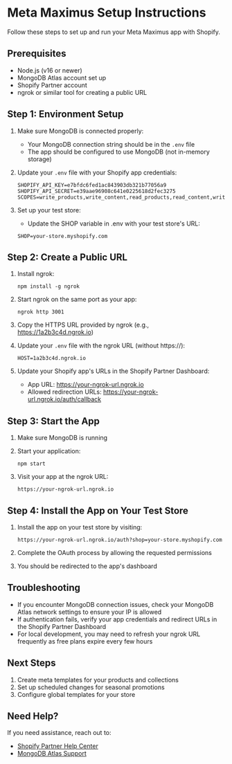 # Meta Maximus Setup Instructions

Follow these steps to set up and run your Meta Maximus app with Shopify.

## Prerequisites

- Node.js (v16 or newer)
- MongoDB Atlas account set up
- Shopify Partner account
- ngrok or similar tool for creating a public URL

## Step 1: Environment Setup

1. Make sure MongoDB is connected properly:
   - Your MongoDB connection string should be in the `.env` file
   - The app should be configured to use MongoDB (not in-memory storage)

2. Update your `.env` file with your Shopify app credentials:
   ```
   SHOPIFY_API_KEY=e7bfdc6fed1ac843903db321b77056a9
   SHOPIFY_API_SECRET=e39aae96908c641e0225618d2fec3275
   SCOPES=write_products,write_content,read_products,read_content,write_metafields,read_metafields
   ```

3. Set up your test store:
   - Update the SHOP variable in .env with your test store's URL:
   ```
   SHOP=your-store.myshopify.com
   ```

## Step 2: Create a Public URL

1. Install ngrok:
   ```
   npm install -g ngrok
   ```

2. Start ngrok on the same port as your app:
   ```
   ngrok http 3001
   ```

3. Copy the HTTPS URL provided by ngrok (e.g., https://1a2b3c4d.ngrok.io)

4. Update your `.env` file with the ngrok URL (without https://):
   ```
   HOST=1a2b3c4d.ngrok.io
   ```

5. Update your Shopify app's URLs in the Shopify Partner Dashboard:
   - App URL: https://your-ngrok-url.ngrok.io
   - Allowed redirection URLs: https://your-ngrok-url.ngrok.io/auth/callback

## Step 3: Start the App

1. Make sure MongoDB is running

2. Start your application:
   ```
   npm start
   ```

3. Visit your app at the ngrok URL:
   ```
   https://your-ngrok-url.ngrok.io
   ```

## Step 4: Install the App on Your Test Store

1. Install the app on your test store by visiting:
   ```
   https://your-ngrok-url.ngrok.io/auth?shop=your-store.myshopify.com
   ```

2. Complete the OAuth process by allowing the requested permissions

3. You should be redirected to the app's dashboard

## Troubleshooting

- If you encounter MongoDB connection issues, check your MongoDB Atlas network settings to ensure your IP is allowed
- If authentication fails, verify your app credentials and redirect URLs in the Shopify Partner Dashboard
- For local development, you may need to refresh your ngrok URL frequently as free plans expire every few hours

## Next Steps

1. Create meta templates for your products and collections
2. Set up scheduled changes for seasonal promotions
3. Configure global templates for your store

## Need Help?

If you need assistance, reach out to:
- [Shopify Partner Help Center](https://help.shopify.com/en/partners)
- [MongoDB Atlas Support](https://www.mongodb.com/cloud/atlas/support)
